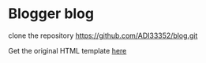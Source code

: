 # Blogger blog
 clone the repository https://github.com/ADI33352/blog.git

Get the original HTML template [here](https://bootstrapious.com/p/bootstrap-blog)
